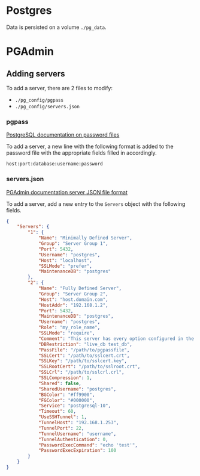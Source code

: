 # Postgres

Data is persisted on a volume `./pg_data`.

# PGAdmin

## Adding servers

To add a server, there are 2 files to modify:

- `./pg_config/pgpass`
- `./pg_config/servers.json`

### pgpass

[PostgreSQL documentation on password files](https://www.postgresql.org/docs/current/libpq-pgpass.html)

To add a server, a new line with the following format is added to the password file with the appropriate fields filled in accordingly.

```
host:port:database:username:password
```

### servers.json

[PGAdmin documentation server JSON file format](https://www.pgadmin.org/docs/pgadmin4/development/import_export_servers.html#json-format)

To add a server, add a new entry to the `Servers` object with the following fields.

```json
{
    "Servers": {
        "1": {
            "Name": "Minimally Defined Server",
            "Group": "Server Group 1",
            "Port": 5432,
            "Username": "postgres",
            "Host": "localhost",
            "SSLMode": "prefer",
            "MaintenanceDB": "postgres"
        },
        "2": {
            "Name": "Fully Defined Server",
            "Group": "Server Group 2",
            "Host": "host.domain.com",
            "HostAddr": "192.168.1.2",
            "Port": 5432,
            "MaintenanceDB": "postgres",
            "Username": "postgres",
            "Role": "my_role_name",
            "SSLMode": "require",
            "Comment": "This server has every option configured in the JSON",
            "DBRestriction": "live_db test_db",
            "PassFile": "/path/to/pgpassfile",
            "SSLCert": "/path/to/sslcert.crt",
            "SSLKey": "/path/to/sslcert.key",
            "SSLRootCert": "/path/to/sslroot.crt",
            "SSLCrl": "/path/to/sslcrl.crl",
            "SSLCompression": 1,
            "Shared": false,
            "SharedUsername": "postgres",
            "BGColor": "#ff9900",
            "FGColor": "#000000",
            "Service": "postgresql-10",
            "Timeout": 60,
            "UseSSHTunnel": 1,
            "TunnelHost": "192.168.1.253",
            "TunnelPort": 22,
            "TunnelUsername": "username",
            "TunnelAuthentication": 0,
            "PasswordExecCommand": "echo 'test'",
            "PasswordExecExpiration": 100
        }
    }
}
```
